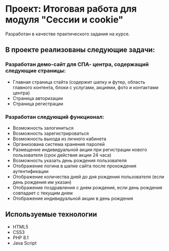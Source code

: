 # Проект: Итоговая работа для модуля "Сессии и cookie"

Разработан в качестве практического задания на курсе.

## В проекте реализованы следующие задачи: 

### Разработан демо-сайт для СПА- центра, содержащий следующие страницы:

* Главная страница стайта (содержит шапку и футер, область главного контента, блоки с услугами, акциями, фото и контактами центра)
* Страница авторизации
* Страница регистрации

### Разработан следующий функционал:

* Возможность залогиниться
* Возможность зарегистрироваться
* Возможность выхода из личного кабинета
* Организована система хранения паролей
* Размещение индивидуальной акции при регистрации нового пользователя (срок действия акции 24 часа)
* Возможность указать день рождения пользователя
* Отображение логина в шапке сайта после прохождения аутентификации
* Отображение количества дней до дня рождения пользователя (если день рождения им указан)
* Отображение поздравления с днем рождения, если день рождения совпадает с текущим днем
* Отображение индивидуальной акции в день рождения

## Используемые технологии

* HTML5
* CSS3 
* PHP 8.1
* Java Script